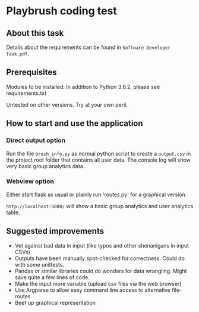 # Playbrush coding test

## About this task

Details about the requirements can be found in `Software Developer Task.pdf`.

## Prerequisites
Modules to be installed:
In addition to Python 3.6.2, please see requirements.txt

Untested on other versions. Try at your own peril.

## How to start and use the application

### Direct output option
Run the file `brush_info.py` as normal python script to create a `output.csv` in the project root folder that
contains all user data. The console log will show very basic group analytics data.

### Webview option
Either start flask as usual or plainly run 'routes.py' for a graphical version.

`http://localhost:5000/` will show a basic group analytics and user analytics table.


## Suggested improvements
* Vet against bad data in input (like typos and other shenanigans in input CSVs)
* Outputs have been manually spot-checked for correctness. Could do with some unittests.
* Pandas or similar libraries could do wonders for data wrangling. Might save quite a few lines of code.
* Make the input more variable (upload csv files via the web browser)
* Use Argparse to allow easy command line access to alternative file-routes
* Beef up graphical representation